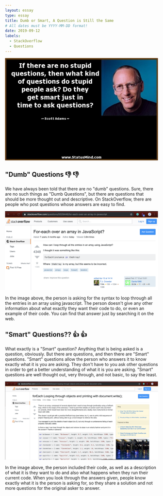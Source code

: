 ```yaml
---
layout: essay
type: essay
title: Dumb or Smart, A Question is Still the Same
# All dates must be YYYY-MM-DD format!
date: 2019-09-12
labels:
  - StackOverflow
  - Questions
---
```


<img class="ui medium center floated image" src="../images/questionmeme.jpg">

## "Dumb" Questions :thumbsdown: :thumbsdown:

We have always been told that there are no "dumb" questions. Sure, there are no such things as "Dumb Questions", but there are questions that should be more thought out and descriptive. On StackOverflow, there are people who post questions whose answers are easy to find. 

<img class="ui medium center floated image" src="../images/dumbQuestion.png">

In the image above, the person is asking for the syntax to loop through all the entries in an array using javascript. The person doesn't give any other information about what exactly they want their code to do, or even an example of their code. You can find that answer just by searching it on the web. 

## "Smart" Questions??  :thumbsup: :thumbsup:

What exactly is a "Smart" question? Anything that is being asked is a question, obviously. But there are questions, and then there are "Smart" questions. "Smart" questions allow the person who answers it to know exactly what it is you are asking. They don't have to you ask other questions in order to get a better understanding of what it is you are asking. "Smart" questions are well thought out, very through, and not basic, to say the least.

<img class="ui medium center floated image" src="../images/smartQuestion.png">

In the image above, the person included their code, as well as a description of what it is they want to do and also what happens when they run their current code. When you look through the answers given, people know exactly what it is the person is asking for, so they share a solution and not more questions for the original asker to answer.
